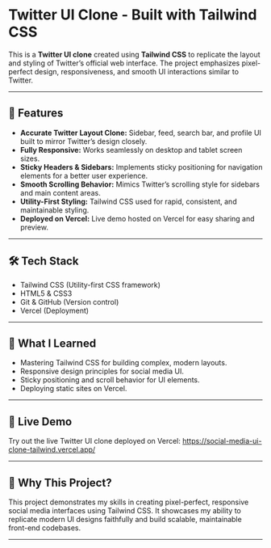 # Twitter UI Clone - Built with Tailwind CSS

This is a **Twitter UI clone** created using **Tailwind CSS** to replicate the layout and styling of Twitter’s official web interface. The project emphasizes pixel-perfect design, responsiveness, and smooth UI interactions similar to Twitter.

---

## 🚀 Features

* **Accurate Twitter Layout Clone:** Sidebar, feed, search bar, and profile UI built to mirror Twitter’s design closely.
* **Fully Responsive:** Works seamlessly on desktop and tablet screen sizes.
* **Sticky Headers & Sidebars:** Implements sticky positioning for navigation elements for a better user experience.
* **Smooth Scrolling Behavior:** Mimics Twitter’s scrolling style for sidebars and main content areas.
* **Utility-First Styling:** Tailwind CSS used for rapid, consistent, and maintainable styling.
* **Deployed on Vercel:** Live demo hosted on Vercel for easy sharing and preview.

---

## 🛠 Tech Stack

* Tailwind CSS (Utility-first CSS framework)
* HTML5 & CSS3
* Git & GitHub (Version control)
* Vercel (Deployment)

---

## 🎯 What I Learned

* Mastering Tailwind CSS for building complex, modern layouts.
* Responsive design principles for social media UI.
* Sticky positioning and scroll behavior for UI elements.
* Deploying static sites on Vercel.

---

## 🔗 Live Demo

Try out the live Twitter UI clone deployed on Vercel:
https://social-media-ui-clone-tailwind.vercel.app/

---

## 💼 Why This Project?

This project demonstrates my skills in creating pixel-perfect, responsive social media interfaces using Tailwind CSS. It showcases my ability to replicate modern UI designs faithfully and build scalable, maintainable front-end codebases.

---
